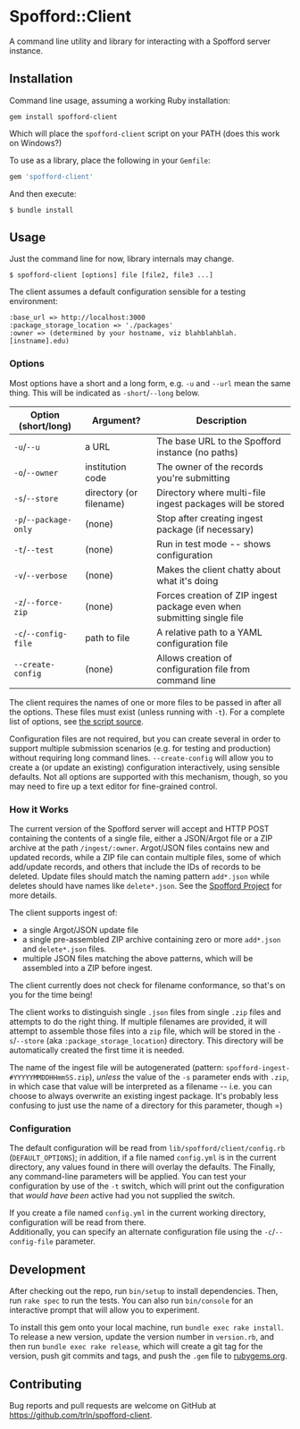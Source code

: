 # Spofford::Client

A command line utility and library for interacting with a Spofford server instance.

## Installation

Command line usage, assuming a working Ruby installation:

`gem install spofford-client`

Which will place the `spofford-client` script on your PATH (does this work on Windows?)

To use as a library, place the following in your `Gemfile`: 

```ruby
gem 'spofford-client'
```

And then execute:

    $ bundle install

## Usage

Just the command line for now, library internals may change.

    $ spofford-client [options] file [file2, file3 ...]

The client assumes a default configuration sensible for a testing environment:
```
:base_url => http://localhost:3000
:package_storage_location => './packages'
:owner => (determined by your hostname, viz blahblahblah.[instname].edu)
```

### Options

Most options have a short and a long form, e.g. `-u` and `--url` mean the same thing.  This will be indicated as 
`-short`/`--long` below.

| Option (short/long) | Argument? | Description
----------------------|-----------|--------------
| `-u`/`--u`          | a URL     | The base URL to the Spofford instance (no paths)
| `-o`/`--owner`      | institution code | The owner of the records you're submitting
| `-s`/`--store`      | directory (or filename) | Directory where multi-file ingest packages will be stored
| `-p`/`--package-only` | (none) | Stop after creating ingest package (if necessary)
| `-t`/`--test`       | (none)    | Run in test mode -- shows configuration
| `-v`/`--verbose`    | (none)    | Makes the client chatty about what it's doing
| `-z`/`--force-zip`  | (none)    | Forces creation of ZIP ingest package even when submitting single file
| `-c`/`--config-file`| path to file | A relative path to a YAML configuration file
| `--create-config`   | (none)    | Allows creation of configuration file from command line

The client requires the names of one or more files to be passed in after all the options.  These files must exist
(unless running with `-t`).   For a complete list of options, see [the script source](exe/spofford-client).

Configuration files are not required, but you can create several in order to support multiple submission scenarios 
(e.g. for testing and production) without requiring long command lines.  `--create-config` will allow you to create 
a (or update an existing) configuration interactively, using sensible defaults.  Not all options are supported
with this mechanism, though, so you may need to fire up a text editor for fine-grained control.


### How it Works

The current version of the Spofford server will accept and HTTP POST containing the contents of a single file, either 
a JSON/Argot file or a ZIP archive at the path `/ingest/:owner`.  Argot/JSON files contains new and updated records,
while a ZIP file can contain multiple files, some of which add/update records, and others that include the IDs of 
records to be deleted.  Update files should match the naming pattern `add*.json` while deletes should have names like
`delete*.json`.  See the [Spofford Project](https://github.com/trln/trln-ingest) for more details.

The client supports ingest of:

  * a single Argot/JSON update file
  * a single pre-assembled ZIP archive containing zero or more `add*.json` and `delete*.json` files.
  * multiple JSON files matching the above patterns, which will be assembled into a ZIP before ingest.
  
The client currently does not check for filename conformance, so that's on you for the time being!

The client works to distinguish single `.json` files from single `.zip` files and attempts to do the right thing.  If
multiple filenames are provided, it will attempt to assemble those files into a `zip` file, which will be stored in the
`-s`/`--store` (aka `:package_storage_location`) directory.    This directory will be automatically created the first
time it is needed.

The name of the ingest file will be autogenerated (pattern: `spofford-ingest-#YYYYYMMDDHHmmSS.zip`), *unless* the value 
of the `-s` parameter ends with `.zip`, in which case that value will be interpreted as a filename -- i.e. you can
choose to always overwrite an existing ingest package.  It's probably less confusing to just use the name of a directory
  for this parameter, though =)

### Configuration

The default configuration will be read from `lib/spofford/client/config.rb` (`DEFAULT_OPTIONS`); in addition, if a file 
named `config.yml` is in the current directory, any values found in there will overlay the defaults.  The Finally, any
command-line parameters will be applied.  You can test your configuration by use of the `-t` switch, which will print
out the configuration that *would have been* active had you not supplied the switch.

If you create a file named `config.yml` in the current working directory, configuration will be read from there.  
Additionally, you can specify an alternate configuration file using the `-c`/`--config-file` parameter.
   
## Development

After checking out the repo, run `bin/setup` to install dependencies. Then, run `rake spec` to run the tests. You can also run `bin/console` for an interactive prompt that will allow you to experiment.

To install this gem onto your local machine, run `bundle exec rake install`. To release a new version, update the version number in `version.rb`, and then run `bundle exec rake release`, which will create a git tag for the version, push git commits and tags, and push the `.gem` file to [rubygems.org](https://rubygems.org).

## Contributing

Bug reports and pull requests are welcome on GitHub at https://github.com/trln/spofford-client.
